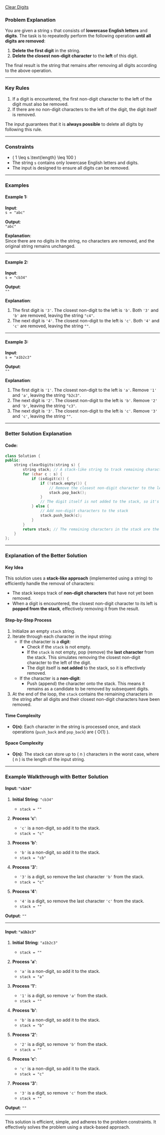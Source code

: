 [Clear Digits](https://leetcode.com/problems/clear-digits/description/)

### **Problem Explanation**

You are given a string `s` that consists of **lowercase English letters** and **digits**. The task is to repeatedly perform the following operation **until all digits are removed**:

1. **Delete the first digit** in the string.
2. **Delete the closest non-digit character** to the **left** of this digit.

The final result is the string that remains after removing all digits according to the above operation.

---

### **Key Rules**
1. If a digit is encountered, the first non-digit character to the left of the digit must also be removed.
2. If there are no non-digit characters to the left of the digit, the digit itself is removed.

The input guarantees that it is **always possible** to delete all digits by following this rule.

---

### **Constraints**
- \( 1 \leq s.\text{length} \leq 100 \)
- The string `s` contains only lowercase English letters and digits.
- The input is designed to ensure all digits can be removed.

---

### **Examples**

#### Example 1:
**Input**:  
`s = "abc"`

**Output**:  
`"abc"`

**Explanation**:  
Since there are no digits in the string, no characters are removed, and the original string remains unchanged.

---

#### Example 2:
**Input**:  
`s = "cb34"`

**Output**:  
`""`

**Explanation**:  
1. The first digit is `'3'`. The closest non-digit to the left is `'b'`. Both `'3'` and `'b'` are removed, leaving the string `"c4"`.
2. The next digit is `'4'`. The closest non-digit to the left is `'c'`. Both `'4'` and `'c'` are removed, leaving the string `""`.

---

#### Example 3:
**Input**:  
`s = "a1b2c3"`

**Output**:  
`""`

**Explanation**:  
1. The first digit is `'1'`. The closest non-digit to the left is `'a'`. Remove `'1'` and `'a'`, leaving the string `"b2c3"`.
2. The next digit is `'2'`. The closest non-digit to the left is `'b'`. Remove `'2'` and `'b'`, leaving the string `"c3"`.
3. The next digit is `'3'`. The closest non-digit to the left is `'c'`. Remove `'3'` and `'c'`, leaving the string `""`.

---

### **Better Solution Explanation**

#### **Code**:
```cpp
class Solution {
public:
    string clearDigits(string s) {
        string stack; // A stack-like string to track remaining characters
        for (char c : s) {
            if (isdigit(c)) {
                if (!stack.empty()) {
                    // Remove the closest non-digit character to the left
                    stack.pop_back();
                }
                // The digit itself is not added to the stack, so it's removed
            } else {
                // Add non-digit characters to the stack
                stack.push_back(c);
            }
        }
        return stack; // The remaining characters in the stack are the result
    }
};
```

---

### **Explanation of the Better Solution**

#### **Key Idea**
This solution uses a **stack-like approach** (implemented using a string) to efficiently handle the removal of characters:
- The stack keeps track of **non-digit characters** that have not yet been removed.
- When a digit is encountered, the closest non-digit character to its left is **popped from the stack**, effectively removing it from the result.

#### **Step-by-Step Process**
1. Initialize an empty `stack` string.
2. Iterate through each character in the input string:
   - If the character is a **digit**:
     - Check if the `stack` is not empty.
     - If the `stack` is not empty, pop (remove) the **last character** from the stack. This simulates removing the closest non-digit character to the left of the digit.
     - The digit itself is **not added** to the stack, so it is effectively removed.
   - If the character is a **non-digit**:
     - Push (append) the character onto the stack. This means it remains as a candidate to be removed by subsequent digits.
3. At the end of the loop, the `stack` contains the remaining characters in the string after all digits and their closest non-digit characters have been removed.

#### **Time Complexity**
- **O(n)**: Each character in the string is processed once, and stack operations (`push_back` and `pop_back`) are \( O(1) \).

#### **Space Complexity**
- **O(n)**: The stack can store up to \( n \) characters in the worst case, where \( n \) is the length of the input string.

---

### **Example Walkthrough with Better Solution**

#### Input: `"cb34"`

1. **Initial String**: `"cb34"`  
   - `stack = ""`  

2. **Process 'c'**:  
   - `'c'` is a non-digit, so add it to the stack.  
   - `stack = "c"`

3. **Process 'b'**:  
   - `'b'` is a non-digit, so add it to the stack.  
   - `stack = "cb"`

4. **Process '3'**:  
   - `'3'` is a digit, so remove the last character `'b'` from the stack.  
   - `stack = "c"`

5. **Process '4'**:  
   - `'4'` is a digit, so remove the last character `'c'` from the stack.  
   - `stack = ""`

**Output**: `""`

---

#### **Input: `"a1b2c3"`**

1. **Initial String**: `"a1b2c3"`  
   - `stack = ""`  

2. **Process 'a'**:  
   - `'a'` is a non-digit, so add it to the stack.  
   - `stack = "a"`

3. **Process '1'**:  
   - `'1'` is a digit, so remove `'a'` from the stack.  
   - `stack = ""`

4. **Process 'b'**:  
   - `'b'` is a non-digit, so add it to the stack.  
   - `stack = "b"`

5. **Process '2'**:  
   - `'2'` is a digit, so remove `'b'` from the stack.  
   - `stack = ""`

6. **Process 'c'**:  
   - `'c'` is a non-digit, so add it to the stack.  
   - `stack = "c"`

7. **Process '3'**:  
   - `'3'` is a digit, so remove `'c'` from the stack.  
   - `stack = ""`

**Output**: `""`

---

This solution is efficient, simple, and adheres to the problem constraints. It effectively solves the problem using a stack-based approach.
